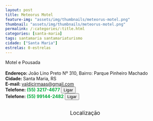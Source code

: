 ```yaml
---
layout: post
title: Meteorus Motel
feature-img: "assets/img/thumbnails/meteorus-motel.png"
thumbnail: "assets/img/thumbnails/meteorus-motel.png"
permalink: /:categories/:title.html
categories: [santa-maria]
tags: santamaria santamariaturismo
cidade: ["Santa Maria"]
estrelas: 0-estrelas
---
```

Motel e Pousada<!-- more --><br />
 <br/>
<b>Endereço: </b>João Lino Preto Nº 310, Bairro: Parque Pinheiro Machado<br />
<b>Cidade: </b>Santa Maria, RS<br />
<b>E-mail: </b>valdicirmaas@gmail.com<br />
<b>Telefone: <span style="color: #00ab3a;">(55) 3217-4677</span> <a href="tel:5532174677"><button class="ligar">Ligar</button></a></b><br />
<b>Telefone: <span style="color: #00ab3a;">(55) 99144-2482</span> <a href="tel:55991442482"><button class="ligar">Ligar</button></a></b><br />
<br />
<style>
      #map {
        height: 400px;
        width: 100%;
       }
    </style>

<div style="font-size: larger; text-align: center;">
Localização</div>
<div id="map">
<script>
      function initMap() {
        var uluru = {lat: -29.6938396, lng: -53.8616253};
        var map = new google.maps.Map(document.getElementById('map'), {
          zoom: 17,
          center: uluru
        });
        var marker = new google.maps.Marker({
          position: uluru,
          map: map
        });
      }
    </script>
    <script async="" defer="" src="https://maps.googleapis.com/maps/api/js?key=AIzaSyDDc8SHLmOesJRaXCW0fZ2ST09W4s0ME5g&amp;callback=initMap">
    </script>
</div>
